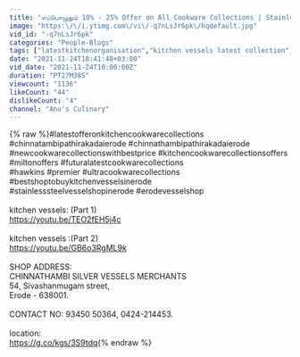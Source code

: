 ```yaml
---
title: "எப்பொழுதும் 10% - 25% Offer on All Cookware Collections | Stainless Steel | Hard Anodized|Newcooker"
image: "https:\/\/i.ytimg.com\/vi\/-q7nLsJr6pk\/hqdefault.jpg"
vid_id: "-q7nLsJr6pk"
categories: "People-Blogs"
tags: ["latestkitchenorganisation","kitchen vessels latest collection","latest offers in kitchen cookware collections"]
date: "2021-11-24T18:41:48+03:00"
vid_date: "2021-11-24T10:00:00Z"
duration: "PT27M38S"
viewcount: "1136"
likeCount: "44"
dislikeCount: "4"
channel: "Anu's Culinary"
---
```

{% raw %}#latestofferonkitchencookwarecollections #chinnatambipathirakadaierode #chinnathambipathirakadaierode #newcookwarecollectionswithbestprice #kitchencookwarecollectionsoffers #miltonoffers #futuralatestcookwarecollections<br />#hawkins #premier #ultracookwarecollections #bestshoptobuykitchenvesselsinerode<br />#stainlesssteelvesselshopinerode #erodevesselshop<br /><br />kitchen vessels: (Part 1)<br /><a rel="nofollow" target="blank" href="https://youtu.be/TEO2fEH5j4c">https://youtu.be/TEO2fEH5j4c</a><br /><br />kitchen vessels :(Part 2)<br /><a rel="nofollow" target="blank" href="https://youtu.be/GB6o3RgML9k">https://youtu.be/GB6o3RgML9k</a><br /><br />SHOP ADDRESS:<br />CHINNATHAMBI SILVER VESSELS MERCHANTS<br />54, Sivashanmugam street,<br />Erode - 638001.<br /><br />CONTACT NO: 93450 50364, 0424-214453.<br /><br />location:<br /><a rel="nofollow" target="blank" href="https://g.co/kgs/3S9tdq">https://g.co/kgs/3S9tdq</a>{% endraw %}
